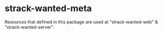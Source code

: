 # strack-wanted-meta

Resources that defined in this package are used at "strack-wanted-web" & "strack-wanted-server".



